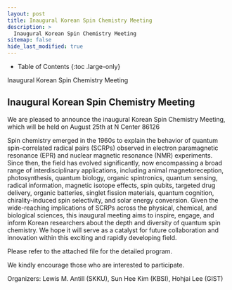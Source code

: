 ```yaml
---
layout: post
title: Inaugural Korean Spin Chemistry Meeting
description: >
  Inaugural Korean Spin Chemistry Meeting
sitemap: false
hide_last_modified: true
---
```


<!-- Google tag (gtag.js) -->
<script async src="https://www.googletagmanager.com/gtag/js?id=G-STRM3GYD69"></script>
<script>
  window.dataLayer = window.dataLayer || [];
  function gtag(){dataLayer.push(arguments);}
  gtag('js', new Date());

  gtag('config', 'G-STRM3GYD69');
</script>

- Table of Contents
{:toc .large-only}

Inaugural Korean Spin Chemistry Meeting

## Inaugural Korean Spin Chemistry Meeting

We are pleased to announce the inaugural Korean Spin Chemistry Meeting, which will be held on August 25th at N Center 86126

Spin chemistry emerged in the 1960s to explain the behavior of quantum spin-correlated radical pairs (SCRPs) observed in electron paramagnetic resonance (EPR) and nuclear magnetic resonance (NMR) experiments. Since then, the field has evolved significantly, now encompassing a broad range of interdisciplinary applications, including animal magnetoreception, photosynthesis, quantum biology, organic spintronics, quantum sensing, radical information, magnetic isotope effects, spin qubits, targeted drug delivery, organic batteries, singlet fission materials, quantum cognition, chirality-induced spin selectivity, and solar energy conversion.
Given the wide-reaching implications of SCRPs across the physical, chemical, and biological sciences, this inaugural meeting aims to inspire, engage, and inform Korean researchers about the depth and diversity of quantum spin chemistry. We hope it will serve as a catalyst for future collaboration and innovation within this exciting and rapidly developing field.

Please refer to the attached file for the detailed program.

We kindly encourage those who are interested to participate.

Organizers: Lewis M. Antill (SKKU), Sun Hee Kim (KBSI), Hohjai Lee (GIST)

<!-- ![areas Screenshot](assets/img/KoSC_meeting_2025_final.png){:.tail width="250" height="500" loading="lazy"} -->
